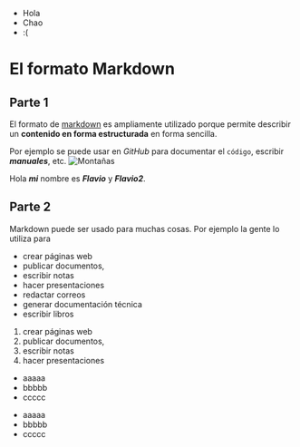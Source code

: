 * Hola
* Chao
* :(

# El formato Markdown
## Parte 1
El formato de [markdown](https://www.markdownguide.org/basic-syntax) es ampliamente utilizado porque permite describir un **contenido en forma estructurada** en forma sencilla.

Por ejemplo se puede usar en *GitHub* para documentar el `código`, escribir **_manuales_**, etc.
![Montañas](https://mdg.imgix.net/assets/images/san-juan-mountains.jpg?auto=format&fit=clip&q=40&w=1080)

Hola ***mi*** nombre es ***Flavio*** y ***Flavio2***.

## Parte 2
Markdown puede ser usado para muchas cosas. Por ejemplo la gente lo utiliza para

* crear páginas web
* publicar documentos, 
* escribir notas
* hacer presentaciones
* redactar correos
* generar documentación técnica
* escribir libros


1. crear páginas web
2. publicar documentos, 
3. escribir notas
4. hacer presentaciones

- aaaaa
- bbbbb
- ccccc

+ aaaaa
+ bbbbb
+ ccccc
